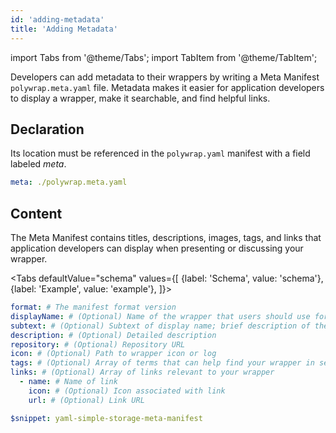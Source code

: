 ```yaml
---
id: 'adding-metadata'
title: 'Adding Metadata'
---
```


import Tabs from '@theme/Tabs';
import TabItem from '@theme/TabItem';

Developers can add metadata to their wrappers by writing a Meta Manifest `polywrap.meta.yaml` file.
Metadata makes it easier for application developers to display a wrapper, make it searchable, and find helpful links.

## Declaration

Its location must be referenced in the `polywrap.yaml` manifest with a field labeled *meta*.

```yaml
meta: ./polywrap.meta.yaml
```

## Content

The Meta Manifest contains titles, descriptions, images, tags, and links that application developers can display
when presenting or discussing your wrapper.

<Tabs
defaultValue="schema"
values={[
{label: 'Schema', value: 'schema'},
{label: 'Example', value: 'example'},
]}>
<TabItem value="schema">

```yaml
format: # The manifest format version
displayName: # (Optional) Name of the wrapper that users should use for presentation
subtext: # (Optional) Subtext of display name; brief description of the wrapper
description: # (Optional) Detailed description
repository: # (Optional) Repository URL
icon: # (Optional) Path to wrapper icon or log
tags: # (Optional) Array of terms that can help find your wrapper in search
links: # (Optional) Array of links relevant to your wrapper
  - name: # Name of link
    icon: # (Optional) Icon associated with link
    url: # (Optional) Link URL
```

</TabItem>
<TabItem value="example">

```yaml title="Fully configured Meta Manifest"
$snippet: yaml-simple-storage-meta-manifest
```
</TabItem>
</Tabs>